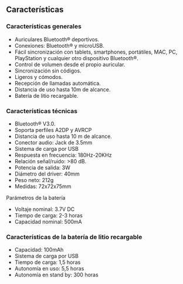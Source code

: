 ## Características

### Características generales

* Auriculares Bluetooth® deportivos.
* Conexiones: Bluetooth® y microUSB.
*	Fácil sincronización con tablets, smartphones, portátiles, MAC, PC, PlayStation y cualquier otro dispositivo Bluetooth®.
*	Control de volumen desde el propio auricular.
*	Sincronización sin códigos.
*	Ligeros y cómodos.
*	Recepción de llamadas automática.
*	Distancia de uso hasta 10m de alcance.
*	Batería de litio recargable.

### Características técnicas

* Bluetooth® V3.0. 
* Soporta perfiles A2DP y AVRCP
* Distancia de uso hasta 10 m de alcance.
* Conector audio: Jack de 3.5mm
* Sistema de carga por USB
* Respuesta en frecuencia: 180Hz-20KHz
* Relación señal/ruido: >80 dB.
* Potencia de salida: 3W
* Diámetro del driver: 40mm
* Peso neto: 212g
* Medidas: 72x72x75mm

Parámetros de la batería
- Voltaje nominal: 3.7V DC
- Tiempo de carga: 2-3 horas
- Capacidad nominal: 500mA

### Características de la batería de litio recargable
* Capacidad: 100mAh
* Sistema de carga por USB
* Tiempo de carga: 1,5 horas
* Autonomía en uso: 5,5 horas
* Autonomía en stand by: 300 horas
